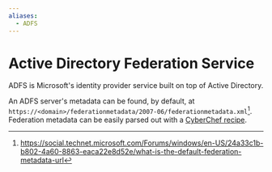 ```yaml
---
aliases:
  - ADFS
---
```


# Active Directory Federation Service

ADFS is Microsoft's identity provider service built on top of Active Directory.

An ADFS server's metadata can be found, by default, at
`https://<domain>/federationmetadata/2007-06/federationmetadata.xml`[^1].
Federation metadata can be easily parsed out with a
[CyberChef recipe](/devops/cyberchef.md#adfs).

[^1]:
    https://social.technet.microsoft.com/Forums/windows/en-US/24a33c1b-b802-4a60-8863-eaca22e8d52e/what-is-the-default-federation-metadata-url
